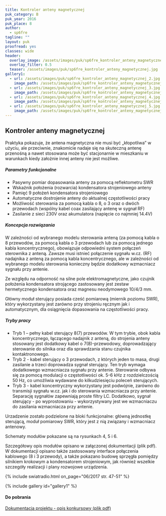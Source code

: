 ```yaml
---
title: Kontroler anteny magnetycznej
puk_category: B
puk_year: 2016
puk_place: 8
author: 
  - sp6fre
tagline: ""
layout: puk
proofread: yes
classes: wide
header:
  overlay_image: /assets/images/puk/sp6fre_kontroler_anteny_magnetycznej.jpg
  overlay_filter: 0.5
  teaser: /assets/images/puk/sp6fre_kontroler_anteny_magnetycznej.jpg
gallery1:
  - url: /assets/images/puk/sp6fre_kontroler_anteny_magnetycznej_2.jpg
    image_path: /assets/images/puk/sp6fre_kontroler_anteny_magnetycznej_2.jpg
  - url: /assets/images/puk/sp6fre_kontroler_anteny_magnetycznej_3.jpg
    image_path: /assets/images/puk/sp6fre_kontroler_anteny_magnetycznej_3.jpg
  - url: /assets/images/puk/sp6fre_kontroler_anteny_magnetycznej_4.jpg
    image_path: /assets/images/puk/sp6fre_kontroler_anteny_magnetycznej_4.jpg
  - url: /assets/images/puk/sp6fre_kontroler_anteny_magnetycznej_5.jpg
    image_path: /assets/images/puk/sp6fre_kontroler_anteny_magnetycznej_5.jpg
---
```


Kontroler anteny magnetycznej
-----------------------------

Praktyka pokazuje, że antena magnetyczna nie musi być „kłopotliwa” w użyciu, ale przeciwnie, znakomicie nadaje się na skuteczną antenę przenośną a nawet stosowana może być stacjonarnie w mieszkaniu w warunkach kiedy założnie innej anteny nie jest możliwe.

##### Parametry funkcjonalne

* Pasywny pomiar dopasowania anteny za pomocą reflektometru SWR
* Wskaźnik położenia (rozwarcia) kondensatora strojeniowego anteny
* Pamięć 9 położeń kondensatora strojeniowego
* Automatyczne dostrojenie anteny do aktualnej częstotliwości pracy
* Możliwość sterowania za pomocą kabla o 8, o 3 oraz o dwóch przewodach (wspólny kabel coax zasilający antenę w sygnał RF)
* Zasilanie z sieci 230V oraz akumulatora (napięcie co najmniej 14.4V)

##### Koncepcja rozwiązania

W zależności od wybranego modelu sterowania anteną (za pomocą kabla o 8 przewodów, za pomocą kabla o 3 przewodach lub za pomocą jednego kabla koncentrycznego), obowiązuje odpowiedni system połączeń sterownika z anteną. Zawsze musi istnieć połączenie sygnału w.cz. (RF) nadajnika z anteną za pomocą kabla koncentrycznego, ale w zależności od wybranego modelu sterowania konieczny będzie dodatkowy wzmacniacz sygnału przy antenie.

Ze względu na odporność na silne pole elektromagnetyczne, jako czujnik położenia kondensatora strojącego zastosowany jest zestaw hermetycznego kondensatora oraz magnesu neodymowego 10/4/3 mm.

Główny moduł sterujący posiada cześć pomiarową (miernik poziomu SWR), który wykorzystany jest zarówno przy strojeniu ręcznym jak i automatycznym, dla osiągnięcia dopasowania na częstotliwości pracy.

##### Tryby pracy

* Tryb 1 – pełny kabel sterujący 8(7) przewodów. W tym trybie, obok kabla koncentrycznego, łączącego nadajnik z anteną, do strojenia anteny stosowany jest dodatkowy kabel o 7(8)-przewodowy, doprowadzający sterowanie do silnika oraz dla sprawdzania stanu czujnika kontaktronowego.
* Tryb 2 - kabel sterujący o 3 przewodach, z których jeden to masa, drugi zasilanie a trzeci doprowadza sygnał sterujący. Ten tryb wymaga dodatkowego wzmacniacza sygnału przy antenie. Sterowanie odbywa się za pomocą modulacji o częstotliwości ok. 5-6 kHz z rozdzielczością 50 Hz, co umożliwia wydawane do kilkudziesięciu poleceń sterujących.
* Tryb 3 - kabel koncentryczny wykorzystany jest podwójnie, zarówno do transmisji sygnału w.cz. jak i do sterowania wzmacniacza przy antenie. Separację sygnałów zapewniają proste filtry LC. Dodatkowo, sygnał sterujący - po wyprostowaniu - wykorzystywany jest we wzmacniaczu do zasilania wzmacniacza przy antenie.


Urzadzenie zostało podzielone na bloki funkcjonalne: główną jednostkę sterującą, moduł pomiarowy SWR, który jest z nią związany i wzmacniacz antenowy.

Schematy modułów pokazane są na rysunkach 4, 5 i 6.

Szczegółowy opis modułów opisano w załączonej dokumentacji (plik pdf). W dokumentacji opisano także zastosowany interface połączenia kablowego (8 i 3 przewody), a także pokazano budowę sprzęgła pomiędzy silnikiem krokowym a kondensatorem strojeniowym, jak również wszelkie szczegóły realizacji i plany rozwojowe urządzenia.

{% include swiatradio.html on_page="06/2017 str. 47-51" %}

{% include gallery id="gallery1" %}

#### Do pobrania

[Dokumentacja projektu - opis konkursowy (plik pdf)](/assets/bin/SP6FRE_Kontroler-anteny-magnetycznej.pdf)

 





 


